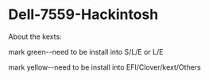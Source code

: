 # Dell-7559-Hackintosh
  
  About the kexts:
  
  mark green--need to be install into S/L/E or L/E
  
  mark yellow--need to be install into EFI/Clover/kext/Others
